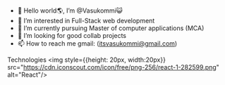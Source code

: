 - 👋 Hello world🌎, I’m @Vasukommi😺
- 👀 I’m interested in Full-Stack web development 
- 🌱 I’m currently pursuing Master of computer applications (MCA)
- 💞️ I’m looking for good collab projects
- 📫 How to reach me gmail: (itsvasukommi@gmail.com)

Technologies
<img style={{height: 20px, width:20px}} src="https://cdn.iconscout.com/icon/free/png-256/react-1-282599.png" alt="React"/>

<!---
Vasukommi/Vasukommi is a ✨ special ✨ repository because its `README.md` (this file) appears on your GitHub profile.
You can click the Preview link to take a look at your changes.
--->
